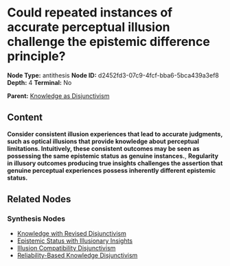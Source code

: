 # Could repeated instances of accurate perceptual illusion challenge the epistemic difference principle?

**Node Type:** antithesis
**Node ID:** d2452fd3-07c9-4fcf-bba6-5bca439a3ef8
**Depth:** 4
**Terminal:** No

**Parent:** [Knowledge as Disjunctivism](knowledge-as-disjunctivism-synthesis-38694a52-6f2d-4997-bba8-8cf8097ee74e.md)

## Content

**Consider consistent illusion experiences that lead to accurate judgments, such as optical illusions that provide knowledge about perceptual limitations. Intuitively, these consistent outcomes may be seen as possessing the same epistemic status as genuine instances.**, **Regularity in illusory outcomes producing true insights challenges the assertion that genuine perceptual experiences possess inherently different epistemic status.**

## Related Nodes

### Synthesis Nodes

- [Knowledge with Revised Disjunctivism](knowledge-with-revised-disjunctivism-synthesis-81fa78b8-a4e7-43c0-897c-19c9f6f85216.md)
- [Epistemic Status with Illusionary Insights](epistemic-status-with-illusionary-insights-synthesis-e73f8659-d8e4-4c44-912d-1b8e043a6155.md)
- [Illusion Compatibility Disjunctivism](illusion-compatibility-disjunctivism-synthesis-7a8fdde7-6db2-4c3c-ac1b-aee62de9b665.md)
- [Reliability-Based Knowledge Disjunctivism](reliability-based-knowledge-disjunctivism-synthesis-25156795-2af4-4f4b-ad24-02aebd99448e.md)
